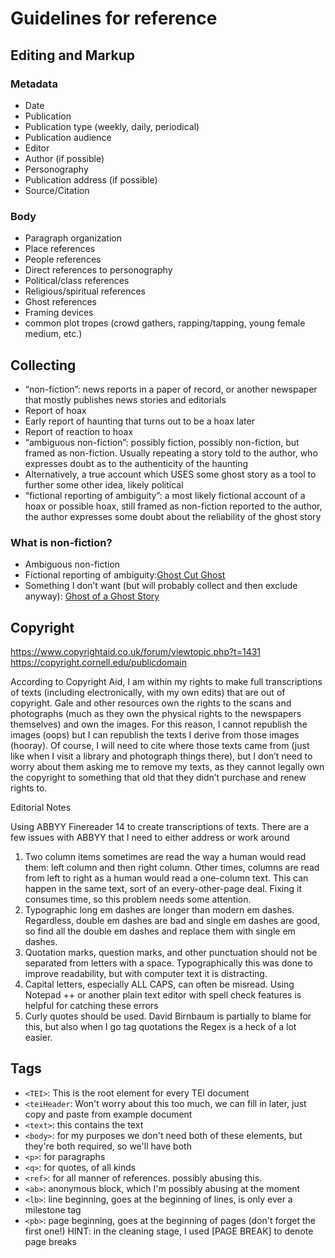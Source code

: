 # Guidelines for reference

## Editing and Markup

### Metadata
* Date
* Publication
* Publication type (weekly, daily, periodical)
* Publication audience
* Editor
* Author (if possible)
* Personography
* Publication address (if possible)
* Source/Citation

### Body
* Paragraph organization
* Place references
* People references
* Direct references to personography
* Political/class references
* Religious/spiritual references
* Ghost references
* Framing devices
* common plot tropes (crowd gathers, rapping/tapping, young female medium, etc.)

## Collecting
* “non-fiction”: news reports in a paper of record, or another newspaper that mostly publishes news stories and editorials
* Report of hoax
* Early report of haunting that turns out to be a hoax later
* Report of reaction to hoax
* “ambiguous non-fiction”: possibly fiction, possibly non-fiction, but framed as non-fiction. Usually repeating a story told to the author, who expresses doubt as to the authenticity of the haunting
* Alternatively, a true account which USES some ghost story as a tool to further some other idea, likely political
* “fictional reporting of ambiguity”: a most likely fictional account of a hoax or possible hoax, still framed as non-fiction reported to the author, the author expresses some doubt about the reliability of the ghost story
 
### What is non-fiction?
* Ambiguous non-fiction
* Fictional reporting of ambiguity:[Ghost Cut Ghost](../clippings/periodicals/ghostcutghost_chambers_1889.pdf)
* Something I don’t want (but will probably collect and then exclude anyway): [Ghost of a Ghost Story](../clippings/periodicals/ghostofastory_bentleys_1847.pdf)

## Copyright

<https://www.copyrightaid.co.uk/forum/viewtopic.php?t=1431>
<https://copyright.cornell.edu/publicdomain>

According to Copyright Aid, I am within my rights to make full transcriptions of texts (including electronically, with my own edits) that are out of copyright. Gale and other resources own the rights to the scans and photographs (much as they own the physical rights to the newspapers themselves) and own the images. For this reason, I cannot republish the images (oops) but I can republish the texts I derive from those images (hooray). Of course, I will need to cite where those texts came from (just like when I visit a library and photograph things there), but I don’t need to worry about them asking me to remove my texts, as they cannot legally own the copyright to something that old that they didn’t purchase and renew rights to.

Editorial Notes

Using ABBYY Finereader 14 to create transcriptions of texts. There are a few issues with ABBYY that I need to either address or work around
1. Two column items sometimes are read the way a human would read them: left column and then right column. Other times, columns are read from left to right as a human would read a one-column text. This can happen in the same text, sort of an every-other-page deal. Fixing it consumes time, so this problem needs some attention.
1. Typographic long em dashes are longer than modern em dashes. Regardless, double em dashes are bad and single em dashes are good, so find all the double em dashes and replace them with single em dashes.
1. Quotation marks, question marks, and other punctuation should not be separated from letters with a space. Typographically this was done to improve readability, but with computer text it is distracting.
1. Capital letters, especially ALL CAPS, can often be misread. Using Notepad ++ or another plain text editor with spell check features is helpful for catching these errors
1. Curly quotes should be used. David Birnbaum is partially to blame for this, but also when I go tag quotations the Regex is a heck of a lot easier.

## Tags
* `<TEI>`: This is the root element for every TEI document
* `<teiHeader`: Won't worry about this too much, we can fill in later, just copy and paste from example document
* `<text>`: this contains the text
* `<body>`: for my purposes we don't need both of these elements, but they're both required, so we'll have both
* `<p>`: for paragraphs
* `<q>`: for quotes, of all kinds
* `<ref>`: for all manner of references. possibly abusing this.
* `<ab>`: anonymous block, which I'm possibly abusing at the moment
* `<lb>`: line beginning, goes at the beginning of lines, is only ever a milestone tag
* `<pb>`: page beginning, goes at the beginning of pages (don't forget the first one!) HINT: in the cleaning stage, I used [PAGE BREAK] to denote page breaks